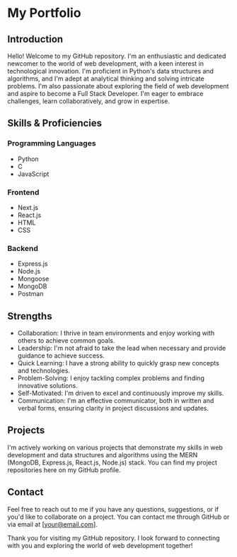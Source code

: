 # My Portfolio

## Introduction

Hello! Welcome to my GitHub repository. I'm an enthusiastic and dedicated newcomer to the world of web development, with a keen interest in technological innovation. I'm proficient in Python's data structures and algorithms, and I'm adept at analytical thinking and solving intricate problems. I'm also passionate about exploring the field of web development and aspire to become a Full Stack Developer. I'm eager to embrace challenges, learn collaboratively, and grow in expertise.

## Skills & Proficiencies

### Programming Languages

- Python
- C
- JavaScript

### Frontend

- Next.js
- React.js
- HTML
- CSS

### Backend

- Express.js
- Node.js
- Mongoose
- MongoDB
- Postman

## Strengths

- Collaboration: I thrive in team environments and enjoy working with others to achieve common goals.
- Leadership: I'm not afraid to take the lead when necessary and provide guidance to achieve success.
- Quick Learning: I have a strong ability to quickly grasp new concepts and technologies.
- Problem-Solving: I enjoy tackling complex problems and finding innovative solutions.
- Self-Motivated: I'm driven to excel and continuously improve my skills.
- Communication: I'm an effective communicator, both in written and verbal forms, ensuring clarity in project discussions and updates.

## Projects

I'm actively working on various projects that demonstrate my skills in web development and data structures and algorithms using the MERN (MongoDB, Express.js, React.js, Node.js) stack. You can find my project repositories here on my GitHub profile.

## Contact

Feel free to reach out to me if you have any questions, suggestions, or if you'd like to collaborate on a project. You can contact me through GitHub or via email at [your@email.com].

Thank you for visiting my GitHub repository. I look forward to connecting with you and exploring the world of web development together!
